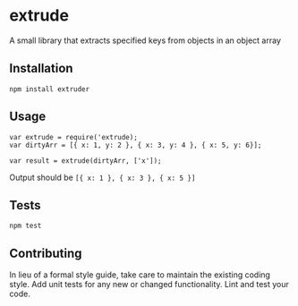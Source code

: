 extrude
=======

A small library that extracts specified keys from objects in an object array

## Installation

  `npm install extruder`

## Usage

    var extrude = require('extrude);
    var dirtyArr = [{ x: 1, y: 2 }, { x: 3, y: 4 }, { x: 5, y: 6}];
    
    var result = extrude(dirtyArr, ['x']);
  
  
  Output should be `[{ x: 1 }, { x: 3 }, { x: 5 }]`


## Tests

  `npm test`

## Contributing

In lieu of a formal style guide, take care to maintain the existing coding style. Add unit tests for any new or changed functionality. Lint and test your code.